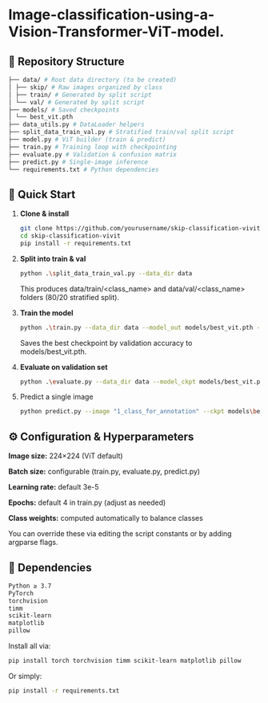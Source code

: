 # Image-classification-using-a-Vision-Transformer-ViT-model.

## 📂 Repository Structure

```bash
├── data/ # Root data directory (to be created)
│ ├── skip/ # Raw images organized by class
│ ├── train/ # Generated by split script
│ └── val/ # Generated by split script
├── models/ # Saved checkpoints
│ └── best_vit.pth
├── data_utils.py # DataLoader helpers
├── split_data_train_val.py # Stratified train/val split script
├── model.py # ViT builder (train & predict)
├── train.py # Training loop with checkpointing
├── evaluate.py # Validation & confusion matrix
├── predict.py # Single-image inference
└── requirements.txt # Python dependencies
```

## 🚀 Quick Start

1. **Clone & install**

   ```bash
   git clone https://github.com/yourusername/skip-classification-vivit.git
   cd skip-classification-vivit
   pip install -r requirements.txt
   ```

2. **Split into train & val**

   ```bash
   python .\split_data_train_val.py --data_dir data
   ```

   This produces data/train/<class_name> and data/val/<class_name> folders (80/20 stratified split).

3. **Train the model**

   ```bash
   python .\train.py --data_dir data --model_out models/best_vit.pth --epochs 2 --batch_size 8 --lr 3e-5
   ```

   Saves the best checkpoint by validation accuracy to models/best_vit.pth.

4. **Evaluate on validation set**

   ```bash
   python .\evaluate.py --data_dir data --model_ckpt models/best_vit.pth
   ```

5. Predict a single image
   ```bash
   python predict.py --image "1_class_for_annotation" --ckpt models\best_vit.pth --out_dir predictions
   ```

## ⚙️ Configuration & Hyperparameters

**Image size:** 224×224 (ViT default)

**Batch size:** configurable (train.py, evaluate.py, predict.py)

**Learning rate:** default 3e-5

**Epochs:** default 4 in train.py (adjust as needed)

**Class weights:** computed automatically to balance classes

You can override these via editing the script constants or by adding argparse flags.

## 🔗 Dependencies

```bash
Python ≥ 3.7
PyTorch
torchvision
timm
scikit-learn
matplotlib
pillow
```

Install all via:

```bash
pip install torch torchvision timm scikit-learn matplotlib pillow
```

Or simply:

```bash
pip install -r requirements.txt

```
